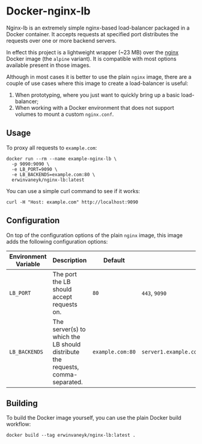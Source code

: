 # Docker-nginx-lb

Nginx-lb is an extremely simple nginx-based load-balancer packaged in a Docker 
container. It accepts requests at specified port distributes the requests over 
one or more backend servers.

In effect this project is a lightweight wrapper (~23 MB) over the 
[nginx](https://hub.docker.com/_/nginx) Docker image (the `alpine` variant). 
It is compatible with most options available present in those images.

Although in most cases it is better to use the plain `nginx` image, there are a 
couple of use cases where this image to create a load-balancer is useful:

1. When prototyping, where you just want to quickly bring up a basic load-balancer;
2. When working with a Docker environment that does not support volumes to mount a custom `nginx.conf`.

## Usage
To proxy all requests to `example.com`:
```shell
docker run --rm --name example-nginx-lb \
  -p 9090:9090 \
  -e LB_PORT=9090 \
  -e LB_BACKENDS=example.com:80 \
  erwinvaneyk/nginx-lb:latest
```

You can use a simple curl command to see if it works:
```shell
curl -H "Host: example.com" http://localhost:9090
```

## Configuration
On top of the configuration options of the plain `nginx` image, this image adds
the following configuration options:

| Environment Variable | Description                                                   | Default      | Examples      |
|----------------------|---------------------------------------------------------------|--------------|---------------|
| `LB_PORT`            | The port the LB should accept requests on.                    | `80`         | `443`, `9090` |
| `LB_BACKENDS`        | The server(s) to which the LB should distribute the requests, comma-separated. | `example.com:80` | `server1.example.com:3030,server2.example.com:3031` |

## Building

To build the Docker image yourself, you can use the plain Docker build workflow:

```shell
docker build --tag erwinvaneyk/nginx-lb:latest .
```